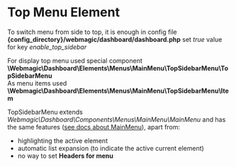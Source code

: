 # Top Menu Element
To switch menu from side to top, it is enough in config file
**{config_directory}/webmagic/dashboard/dashboard.php**
set *true* value for key *enable_top_sidebar*  
  
For display top menu used special component **\Webmagic\Dashboard\Elements\Menus\MainMenu\TopSidebarMenu\TopSidebarMenu**  
As menu items used **\Webmagic\Dashboard\Elements\Menus\MainMenu\TopSidebarMenu\Item**
  
TopSidebarMenu extends *Webmagic\Dashboard\Components\Menus\MainMenu\MainMenu* and has the same features ([see docs about MainMenu](/dashboard/tech/main-menu)), apart from:
- highlighting the active element
- automatic list expansion (to indicate the active current element)
- no way to set **Headers for menu**